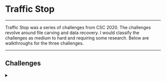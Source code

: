 <H1>Traffic Stop</H1>
<hr>

<p></p>
Traffic Stop was a series of challenges from CSC 2020. The challenges revolve around file carving and data recovery. I would classify the challenges as medium to hard and requiring some research. Below are walkthroughs for the three challenges.
<hr>
<p></p>
<H2>Challenges</H2>
<details>
    <summary></summary>
<p></p>
I recommend you attempt these challenges on your own prior to looking through the walkthrough. Answers are at the end of the walkthroughs.
<p></p>
All three challenges us the usb.zip file located below.
<p></p>
Challenge File: <a href="https://drive.google.com/file/d/1MMLbIp_GT-RTojR38AFXm91lnehNf3Rf/view?usp=sharing" rel="nofollow">Google Drive</a>
<p></p>
<details>
    <summary>Extracting the File</summary>
<p></p>
All you need to do is run the following command on the file:

```
unzip usb.zip
```

<p></p>
Which outputs:
<p></p>

```
❯ unzip usb.zip
Archive:  usb.zip
  inflating: usb.raw                 
```

<p></p>
You now have a file to work with usb.raw
<p></p>
</details>
<p></p>
<details>
    <summary>Challenge 1</summary>
<p></p>
The first challenge we are given is:
<p></p>
We have an acquired a USB from a suspect believed to be associated with
human trafficking. Can you find any evidence to support this claim?
<p></p>
<details>
    <summary>Hint</summary>
If you find an account number use `echo <account> | xxd -r -p`
</details>
<p></p>
<details>
    <summary>Hint</summary>
I spent all this time configuring IRC but everyone is using slack these days.
</details>
<p></p>

</details>